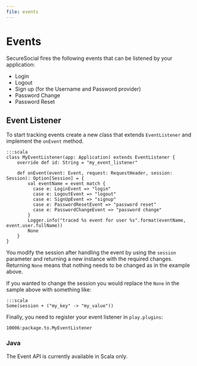 ```yaml
---
file: events
---
```

# Events

SecureSocial fires the following events that can be listened by your application:

- Login
- Logout
- Sign up (for the Username and Password provider)
- Password Change
- Password Reset

## Event Listener

To start tracking events create a new class that extends `EventListener` and implement the `onEvent` method.

	:::scala
	class MyEventListener(app: Application) extends EventListener {
		override def id: String = "my_event_listener"

	  	def onEvent(event: Event, request: RequestHeader, session: Session): Option[Session] = {
		    val eventName = event match {
		      case e: LoginEvent => "login"
		      case e: LogoutEvent => "logout"
		      case e: SignUpEvent => "signup"
		      case e: PasswordResetEvent => "password reset"
		      case e: PasswordChangeEvent => "password change"
		    }
		    Logger.info("traced %s event for user %s".format(eventName, event.user.fullName))
		    None
  		}
	}

You modify the session after handling the event by using the `session` parameter and returning a new instance with the required changes.  Returning `None` means that nothing needs to be changed as in the example above.

If you wanted to change the session you would replace the `None` in the sample above with something like:

	:::scala
	Some(session + ("my_key" -> "my_value"))

Finally, you need to register your event listener in `play.plugins`:

	10006:package.to.MyEventListener

### Java

The Event API is currently available in Scala only.
